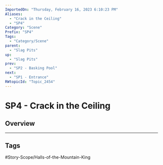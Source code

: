```yaml
---
ImportedOn: "Thursday, February 16, 2023 6:10:23 PM"
Aliases:
  - "Crack in the Ceiling"
  - "SP4"
Category: "Scene"
Prefix: "SP4"
Tags:
  - "Category/Scene"
parent:
  - "Slag Pits"
up:
  - "Slag Pits"
prev:
  - "SP2 - Basking Pool"
next:
  - "SP1 - Entrance"
RWtopicId: "Topic_2454"
---
```

# SP4 - Crack in the Ceiling
## Overview

---
## Tags
#Story-Scope/Halls-of-the-Mountain-King

